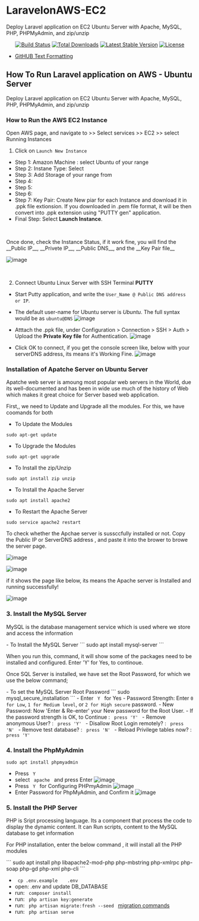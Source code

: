 # LaravelonAWS-EC2
Deploy Laravel application on EC2 Ubuntu Server with Apache, MySQL, PHP, PHPMyAdmin, and zip/unzip

<p align="center">
<a href="https://travis-ci.org/laravel/framework"><img src="https://travis-ci.org/laravel/framework.svg" alt="Build Status"></a>
<a href="https://packagist.org/packages/laravel/framework"><img src="https://img.shields.io/packagist/dt/laravel/framework" alt="Total Downloads"></a>
<a href="https://packagist.org/packages/laravel/framework"><img src="https://img.shields.io/packagist/v/laravel/framework" alt="Latest Stable Version"></a>
<a href="https://packagist.org/packages/laravel/framework"><img src="https://img.shields.io/packagist/l/laravel/framework" alt="License"></a>
</p>

  - [GitHUB Text Formatting](https://docs.github.com/en/get-started/writing-on-github/getting-started-with-writing-and-formatting-on-github/basic-writing-and-formatting-syntax)

## How To Run Laravel application on AWS - Ubuntu Server

Deploy Laravel application on EC2 Ubuntu Server with Apache, MySQL, PHP, PHPMyAdmin, and zip/unzip


### How to Run the AWS EC2 Instance

Open AWS page, and navigate to >> Select services >> EC2 >> select Running Instances
1. Click on <code>Launch New Instance</code>
  - Step 1: Amazon Machine : select Ubuntu of your range
  - Step 2: Instane Type: Select
  - Step 3: Add Storage of your range from
  - Step 4:
  - Step 5:
  - Step 6:
  - Step 7: Key Pair: Create New piar for each Instance and download it in .ppk file extionsion. If you downloaded in .pem file format, 
      it will be then convert into .ppk extension using "PUTTY gen" application.
  - Final Step: Select **Launch Instance**.
<br />
<p>Once done, check the Instance Status, if it work fine, you will find the __Public IP__, __Privete IP__, __Public DNS__, and the __Key Pair file__   </p>

![image](https://github.com/prolinkz/LaravelonAWS-EC2/assets/45316278/ecec9541-1e17-440f-b1d4-d0ac2d42209b)

<br />

2. Connect Ubuntu Linux Server with SSH Terminal **PUTTY**
  - Start Putty application, and write the ```User_Name @ Public DNS address or IP```.
  
  - The default user-name for Ubuntu server is *Ubuntu*. The full syntax would be as <code>ubuntu@DNS</code>
    ![image](https://github.com/prolinkz/LaravelonAWS-EC2/assets/45316278/5cf99bc3-89dc-44a9-b1e8-7027011ae29c)
  
  - Atttach the .ppk file, under Configuration > Connection > SSH > Auth > Upload the **Private Key file** for Authentication.
    ![image](https://github.com/prolinkz/LaravelonAWS-EC2/assets/45316278/2a343714-c8c5-4b04-98d8-55535d952a75)

  - Click OK to connect, if you get the console screen like, below with your serverDNS address, its means it's Working Fine.
  ![image](https://github.com/prolinkz/LaravelonAWS-EC2/assets/45316278/6152bc94-3ad5-4adc-87ce-678d7515dfef)

### Installation of Apatche Server on Ubuntu Server
<p> Apatche web server is amoung most popular web servers in the World, due its well-documented and has been in wide use much of the history of Web which makes it great choice for Server based web application.
</p>
<p>First,, we need to Update and Upgrade all the modules. For this, we have coomands for both</p>

- To Update the Modules
```
sudo apt-get update
```

- To Upgrade the Modules
```
sudo apt-get upgrade
```

- To Install the zip/Unzip 
```
sudo apt install zip unzip
```

- To Install the Apache Server 
```
sudo apt install apache2
```

- To Restart the Apache Server 
```
sudo service apache2 restart
```
<p> To check whether the Apchae server is sussccfully installed or not. Copy the Public IP or ServerDNS address , and paste it into the brower to browe the server page. 

  ![image](https://github.com/prolinkz/LaravelonAWS-EC2/assets/45316278/ba625c14-42d8-4498-b168-1e0db206b7f2)
</p>

  ![image](https://github.com/prolinkz/LaravelonAWS-EC2/assets/45316278/ba625c14-42d8-4498-b168-1e0db206b7f2)

<p>if it shows the page like below, its means the Apache server is Installed and running successfully!

  ![image](https://github.com/prolinkz/LaravelonAWS-EC2/assets/45316278/e82752b8-1f5b-43e5-9104-20163a459d5a)

</p>


### 3. Install the MySQL Server 
<p> MySQL is the database management service which is used where we store and access the information</p>
- To Install the MySQL Server 
```
sudo apt install mysql-server
```
<p> When you run this, command, it will show some of the packages need to be installed and configured. Enter 'Y' for Yes, to continoue.</p>

<p> Once SQL Server is installed, we have set the Root Password, for which we use the below command;</p>
- To set the MySQL Server Root Password 
```
sudo mysql_secure_installation
```
- Enter <code> Y </code> for Yes
- Password Strength: Enter <code>0 for Low</code>, <code>1 for Medium level</code>, or <code>2 for High secure</code> password.
- New Password: Now 'Enter & Re-enter' your New password for the Root User.
- If the password strength is OK, to Continue : <code> press 'Y' </code>
- Remove anonymous User? : <code> press 'Y' </code>
- Disallow Root Login remotely? : <code> press 'N' </code>
- Remove test database? : <code> press 'N' </code>
- Reload Privilege tables now? : <code> press 'Y' </code>

### 4. Install the PhpMyAdmin
```
sudo apt install phpmyadmin
```
- Press <code> Y </code>
- select <code> apache </code> and press Enter
 ![image](https://github.com/prolinkz/LaravelonAWS-EC2/assets/45316278/d2932a7b-6332-4766-8d1b-5097485eecfc)
- Press <code> Y </code> for Configuring PHPmyAdmin
 ![image](https://github.com/prolinkz/LaravelonAWS-EC2/assets/45316278/bc36ab3c-f404-49de-b94d-22b5df1f85c0)
- Enter Password for PhpMyAdmin, and Confirm it
 ![image](https://github.com/prolinkz/LaravelonAWS-EC2/assets/45316278/e6cfc7ed-0ce8-4108-8fb3-fbd74be9a6c9)



### 5. Install the PHP Server
<p> PHP is Sript processing language. Its a component that process the code to display the dynamic content. It can Run scripts, content to the MySQL database to get information</p>

<p> For PHP installation, enter the below command , it will install all the PHP modules</p>
```
sudo apt install php libapache2-mod-php php-mbstring php-xmlrpc php-soap php-gd php-xml php-cli
```




-  <code> cp .env.example </code> &nbsp; <code> .env </code>
- open: .env and update DB_DATABASE
- run: <code> composer install </code>
- run: <code> php artisan key:generate </code>
- run: <code> php artisan migrate:fresh --seed </code>  <a href="https://laravel.com/docs/10.x/migrations" alt="migration commands">migration commands </a>
- run: <code> php artisan serve </code>
